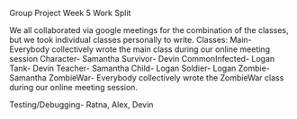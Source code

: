 Group Project Week 5
Work Split


We all collaborated via google meetings for the combination of the classes, but we took individual classes personally to write.
Classes:
Main- Everybody collectively wrote the main class during our online meeting session
Character- Samantha
Survivor- Devin
CommonInfected- Logan
Tank- Devin
Teacher- Samantha
Child-  Logan
Soldier- Logan
Zombie- Samantha
ZombieWar- Everybody collectively wrote the ZombieWar class during our online meeting session.

Testing/Debugging-
Ratna, Alex, Devin
